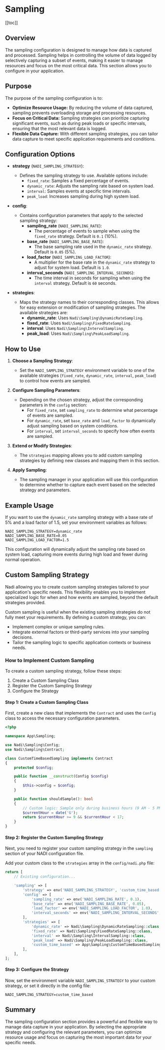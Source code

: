 # Sampling

[[toc]]

## Overview

The sampling configuration is designed to manage how data is captured and processed. Sampling helps in controlling the volume of data logged by selectively capturing a subset of events, making it easier to manage resources and focus on the most critical data. This section allows you to configure in your application.

## Purpose

The purpose of the sampling configuration is to:

- **Optimize Resource Usage:** By reducing the volume of data captured, sampling prevents overloading storage and processing resources.
- **Focus on Critical Data:** Sampling strategies can prioritize capturing significant events, such as during peak loads or specific intervals, ensuring that the most relevant data is logged.
- **Flexible Data Capture:** With different sampling strategies, you can tailor data capture to meet specific application requirements and conditions.

## Configuration Options

- **strategy** (`NADI_SAMPLING_STRATEGY`):
  - Defines the sampling strategy to use. Available options include:
    - `fixed_rate`: Samples a fixed percentage of events.
    - `dynamic_rate`: Adjusts the sampling rate based on system load.
    - `interval`: Samples events at specific time intervals.
    - `peak_load`: Increases sampling during high system load.

- **config**:
  - Contains configuration parameters that apply to the selected sampling strategy:
    - **sampling_rate** (`NADI_SAMPLING_RATE`):
      - The percentage of events to sample when using the `fixed_rate` strategy. Default is `0.1` (10%).
    - **base_rate** (`NADI_SAMPLING_BASE_RATE`):
      - The base sampling rate used in the `dynamic_rate` strategy. Default is `0.05` (5%).
    - **load_factor** (`NADI_SAMPLING_LOAD_FACTOR`):
      - A multiplier for the base rate in the `dynamic_rate` strategy to adjust for system load. Default is `1.0`.
    - **interval_seconds** (`NADI_SAMPLING_INTERVAL_SECONDS`):
      - The time interval in seconds for sampling when using the `interval` strategy. Default is `60` seconds.

- **strategies**:
  - Maps the strategy names to their corresponding classes. This allows for easy extension or modification of sampling strategies. The available strategies are:
    - **dynamic_rate**: Uses `Nadi\Sampling\DynamicRateSampling`.
    - **fixed_rate**: Uses `Nadi\Sampling\FixedRateSampling`.
    - **interval**: Uses `Nadi\Sampling\IntervalSampling`.
    - **peak_load**: Uses `Nadi\Sampling\PeakLoadSampling`.

## How to Use

1. **Choose a Sampling Strategy**:
   - Set the `NADI_SAMPLING_STRATEGY` environment variable to one of the available strategies (`fixed_rate`, `dynamic_rate`, `interval`, `peak_load`) to control how events are sampled.

2. **Configure Sampling Parameters**:
   - Depending on the chosen strategy, adjust the corresponding parameters in the `config` section:
     - For `fixed_rate`, set `sampling_rate` to determine what percentage of events are sampled.
     - For `dynamic_rate`, set `base_rate` and `load_factor` to dynamically adjust sampling based on system conditions.
     - For `interval`, set `interval_seconds` to specify how often events are sampled.

3. **Extend or Modify Strategies**:
   - The `strategies` mapping allows you to add custom sampling strategies by defining new classes and mapping them in this section.

4. **Apply Sampling**:
   - The sampling manager in your application will use this configuration to determine whether to capture each event based on the selected strategy and parameters.

## Example Usage

If you want to use the `dynamic_rate` sampling strategy with a base rate of 5% and a load factor of 1.5, set your environment variables as follows:

```env
NADI_SAMPLING_STRATEGY=dynamic_rate
NADI_SAMPLING_BASE_RATE=0.05
NADI_SAMPLING_LOAD_FACTOR=1.5
```

This configuration will dynamically adjust the sampling rate based on system load, capturing more events during high load and fewer during normal operation.

## Custom Sampling Strategy

Nadi allowing you to create custom sampling strategies tailored to your application's specific needs. This flexibility enables you to implement specialized logic for when and how events are sampled, beyond the default strategies provided.

Custom sampling is useful when the existing sampling strategies do not fully meet your requirements. By defining a custom strategy, you can:

- Implement complex or unique sampling rules.
- Integrate external factors or third-party services into your sampling decisions.
- Tailor the sampling logic to specific application contexts or business needs.

### How to Implement Custom Sampling

To create a custom sampling strategy, follow these steps:

1. Create a Custom Sampling Class
2. Register the Custom Sampling Strategy
3. Configure the Strategy

#### Step 1: Create a Custom Sampling Class

First, create a new class that implements the `Contract` and uses the `Config` class to access the necessary configuration parameters.

```php
<?php

namespace App\Sampling;

use Nadi\Sampling\Config;
use Nadi\Sampling\Contract;

class CustomTimeBasedSampling implements Contract
{
    protected $config;

    public function __construct(Config $config)
    {
        $this->config = $config;
    }

    public function shouldSample(): bool
    {
        // Custom logic: Sample only during business hours (9 AM - 5 PM)
        $currentHour = date('G');
        return $currentHour >= 9 && $currentHour < 17;
    }
}
```

#### Step 2: Register the Custom Sampling Strategy

Next, you need to register your custom sampling strategy in the `sampling` section of your NADI configuration file.

Add your custom class to the `strategies` array in the `config/nadi.php` file:

```php
return [
    // Existing configuration...

    'sampling' => [
        'strategy' => env('NADI_SAMPLING_STRATEGY', 'custom_time_based'), // Default to custom sampling
        'config' => [
            'sampling_rate' => env('NADI_SAMPLING_RATE', 0.1),
            'base_rate' => env('NADI_SAMPLING_BASE_RATE', 0.05),
            'load_factor' => env('NADI_SAMPLING_LOAD_FACTOR', 1.0),
            'interval_seconds' => env('NADI_SAMPLING_INTERVAL_SECONDS', 60),
        ],
        'strategies' => [
            'dynamic_rate' => Nadi\Sampling\DynamicRateSampling::class,
            'fixed_rate' => Nadi\Sampling\FixedRateSampling::class,
            'interval' => Nadi\Sampling\IntervalSampling::class,
            'peak_load' => Nadi\Sampling\PeakLoadSampling::class,
            'custom_time_based' => App\Sampling\CustomTimeBasedSampling::class, // Register custom strategy
        ],
    ],
];
```

#### Step 3: Configure the Strategy

Now, set the environment variable `NADI_SAMPLING_STRATEGY` to your custom strategy, or set it directly in the config file:

```env
NADI_SAMPLING_STRATEGY=custom_time_based
```

## Summary

The sampling configuration section provides a powerful and flexible way to manage data capture in your application. By selecting the appropriate strategy and configuring the relevant parameters, you can optimize resource usage and focus on capturing the most important data for your specific needs.
